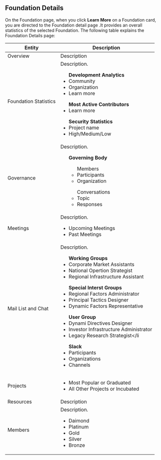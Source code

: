 ## Foundation Details

On the Foundation page, when you click **Learn More** on a Foundation card, you are directed to the Foundation detail page .It provides an overall statistics of the selected Foundation. The following table explains the Foundation Details page:

|Entity| Description|
|---|---|
|Overview|Description|
|Foundation Statistics|Description. <ul>**Development Analytics**<li>Community</li><li>Organization</li><li>Learn more</li></ul><ul>**Most Active Contributors**<li>Learn more</li></ul><ul>**Security Statistics**<li>Project name</li><li>High/Medium/Low</li></ul>|
|Governance|Description. <ul>**Governing Body**<ul>Members<li>Participants</li><li>Organization</li></ul><ul>Conversations<li>Topic</li><li>Responses</li></ul>|
|Meetings|Description. <ul><li>Upcoming Meetings</li><li>Past Meetings</li></ul>|
|Mail List and Chat|Description. <ul>**Working Groups**<li>Corporate Market Assistants</li><li>National Opertion Strategist</li><li>Regional Infrastructure Assistant</li></ul><ul>**Special Interst Groups**<li>Regional Factors Administrator</li><li>Principal Tactics Designer</li><li>Dynamic Factors Representative</li></ul><ul>**User Group**<li>Dynami Directives Designer</li><li>Investor Infrastructure Administrator</li><li>Legacy Research Strategist</li</ul><ul>**Slack**<li>Participants</li><li>Organizations</li><li>Channels</li></ul>|
|Projects|<ul><li>Most Popular or Graduated</li><li>All Other Projects or Incubated</li></ul>|
|Resources|Description|
|Members|Description. <ul><li>Daimond</li><li>Platinum</li><li>Gold</li><li>Silver</li><li>Bronze</li></ul> |
